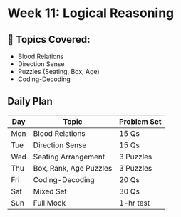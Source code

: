# Week 11: Logical Reasoning

## 🔹 Topics Covered:
- Blood Relations
- Direction Sense
- Puzzles (Seating, Box, Age)
- Coding-Decoding

## Daily Plan

| Day | Topic | Problem Set |
|-----|-------|-------------|
| Mon | Blood Relations | 15 Qs |
| Tue | Direction Sense | 15 Qs |
| Wed | Seating Arrangement | 3 Puzzles |
| Thu | Box, Rank, Age Puzzles | 3 Puzzles |
| Fri | Coding-Decoding | 20 Qs |
| Sat | Mixed Set | 30 Qs |
| Sun | Full Mock | 1-hr test |
